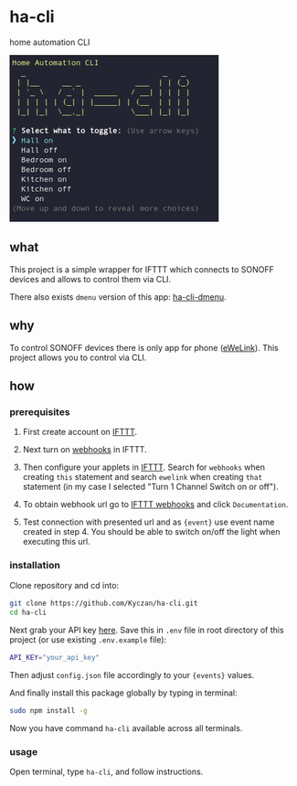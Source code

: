 # ha-cli

home automation CLI

![App](./scroots/app.png)

## what

This project is a simple wrapper for IFTTT which connects to SONOFF devices and allows to control them via CLI.

There also exists `dmenu` version of this app: [ha-cli-dmenu](https://github.com/Kyczan/ha-cli-dmenu).

## why

To control SONOFF devices there is only app for phone ([eWeLink](http://www.ewelink.cc/en/)). This project allows you to control via CLI.

## how

### prerequisites

1. First create account on [IFTTT](https://ifttt.com).

2. Next turn on [webhooks](https://ifttt.com/maker_webhooks) in IFTTT.

3. Then configure your applets in [IFTTT](https://ifttt.com/create). Search for `webhooks` when creating `this` statement and search `ewelink` when creating `that` statement (in my case I selected "Turn 1 Channel Switch on or off").

4. To obtain webhook url go to [IFTTT webhooks](https://ifttt.com/maker_webhooks) and click `Documentation`.

5. Test connection with presented url and as `{event}` use event name created in step 4. You should be able to switch on/off the light when executing this url.

### installation

Clone repository and cd into:

```sh
git clone https://github.com/Kyczan/ha-cli.git
cd ha-cli
```

Next grab your API key [here](https://ifttt.com/services/maker_webhooks/settings). Save this in `.env` file in root directory of this project (or use existing `.env.example` file):
   
```sh
API_KEY="your_api_key"
```

Then adjust `config.json` file accordingly to your `{events}` values.

And finally install this package globally by typing in terminal:

```sh
sudo npm install -g
```

Now you have command `ha-cli` available across all terminals.

### usage

Open terminal, type `ha-cli`, and follow instructions.
